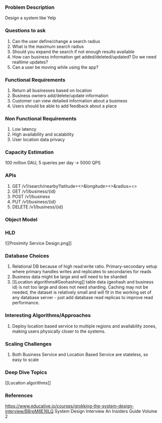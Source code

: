 ### Problem Description
Design a system like Yelp

### Questions to ask
1. Can the user define/change a search radius
2. What is the maximum search radius 
3. Should you expand the search if not enough results available 
4. How can business information get added/deleted/updated? Do we need realtime updates?
5. Can a user be moving while using the app?

### Functional Requirements
1. Return all businesses based on location
2. Business owners add/delete/update information
3. Customer can view detailed information about a business
4. Users should be able to add feedback about a place 

### Non Functional Requirements
1. Low latency
2. High availability and scalability
3. User location data privacy

### Capacity Estimation
100 million DAU, 5 queries per day -> 5000 QPS

### APIs
1. GET /v1/search/nearby?latitude=<>&longitude=<>&radius=<>
2. GET /v1/business/{id}
3. POST /v1/business
4. PUT /v1/business/{id}
5. DELETE /v1/business/{id}

### Object Model


### HLD
![[Proximity Service Design.png]]

### Database Choices
1. Relational DB because of high read:write ratio. Primary-secondary setup where primary handles writes and replicates to secondaries for reads 
2. Business data might be large and will need to be sharded 
3. [[Location algorithms#Geohashing]] table data (geohash and business id) is not too large and does not need sharding. Caching may not be needed, the dataset is relatively small and will fit in the working set of any database server - just add database read replicas to improve read performance. 

### Interesting Algorithms/Approaches
1. Deploy location based service to multiple regions and availability zones, making users physically closer to the systems. 

### Scaling Challenges
1. Both Business Service and Location Based Service are stateless, so easy to scale

### Deep Dive Topics
[[Location algorithms]]

### References
https://www.educative.io/courses/grokking-the-system-design-interview/B8rpM8E16LQ
System Design Interview An Insiders Guide Volume 2
